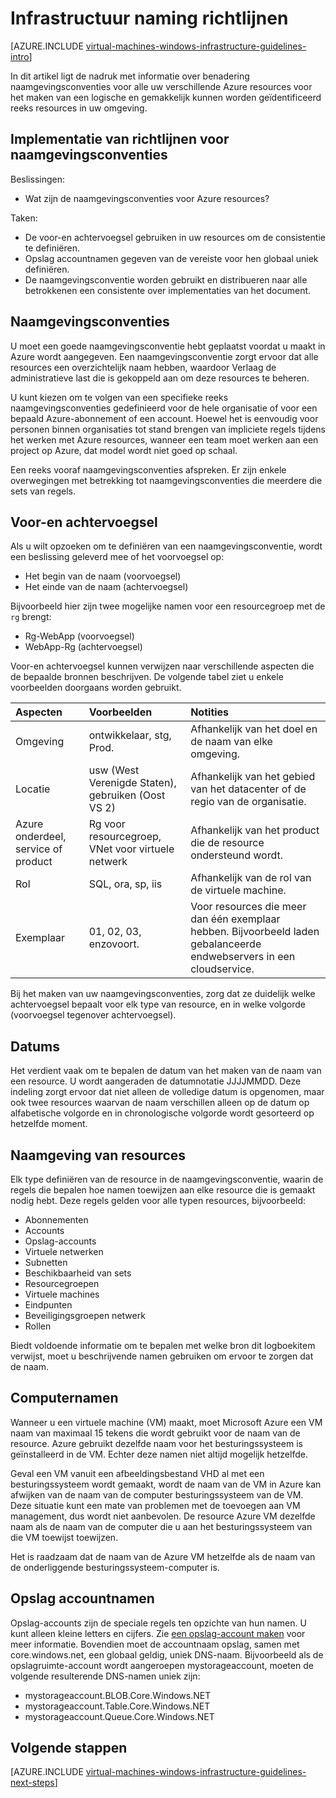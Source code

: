 <properties
    pageTitle="Infrastructuur Naming richtlijnen | Microsoft Azure"
    description="Meer informatie over de belangrijkste ontwerpen en implementeren van de richtlijnen voor de naamgeving in Azure infrastructuurservices."
    documentationCenter=""
    services="virtual-machines-windows"
    authors="iainfoulds"
    manager="timlt"
    editor=""
    tags="azure-resource-manager"/>

<tags
    ms.service="virtual-machines-windows"
    ms.workload="infrastructure-services"
    ms.tgt_pltfrm="vm-windows"
    ms.devlang="na"
    ms.topic="article"
    ms.date="09/08/2016"
    ms.author="iainfou"/>

# <a name="infrastructure-naming-guidelines"></a>Infrastructuur naming richtlijnen

[AZURE.INCLUDE [virtual-machines-windows-infrastructure-guidelines-intro](../../includes/virtual-machines-windows-infrastructure-guidelines-intro.md)] 

In dit artikel ligt de nadruk met informatie over benadering naamgevingsconventies voor alle uw verschillende Azure resources voor het maken van een logische en gemakkelijk kunnen worden geïdentificeerd reeks resources in uw omgeving.

## <a name="implementation-guidelines-for-naming-conventions"></a>Implementatie van richtlijnen voor naamgevingsconventies

Beslissingen:

- Wat zijn de naamgevingsconventies voor Azure resources?

Taken:

- De voor-en achtervoegsel gebruiken in uw resources om de consistentie te definiëren.
- Opslag accountnamen gegeven van de vereiste voor hen globaal uniek definiëren.
- De naamgevingsconventie worden gebruikt en distribueren naar alle betrokkenen een consistente over implementaties van het document.

## <a name="naming-conventions"></a>Naamgevingsconventies

U moet een goede naamgevingsconventie hebt geplaatst voordat u maakt in Azure wordt aangegeven. Een naamgevingsconventie zorgt ervoor dat alle resources een overzichtelijk naam hebben, waardoor Verlaag de administratieve last die is gekoppeld aan om deze resources te beheren.

U kunt kiezen om te volgen van een specifieke reeks naamgevingsconventies gedefinieerd voor de hele organisatie of voor een bepaald Azure-abonnement of een account. Hoewel het is eenvoudig voor personen binnen organisaties tot stand brengen van impliciete regels tijdens het werken met Azure resources, wanneer een team moet werken aan een project op Azure, dat model wordt niet goed op schaal.

Een reeks vooraf naamgevingsconventies afspreken. Er zijn enkele overwegingen met betrekking tot naamgevingsconventies die meerdere die sets van regels.

## <a name="affixes"></a>Voor-en achtervoegsel

Als u wilt opzoeken om te definiëren van een naamgevingsconventie, wordt een beslissing geleverd mee of het voorvoegsel op:

- Het begin van de naam (voorvoegsel)
- Het einde van de naam (achtervoegsel)

Bijvoorbeeld hier zijn twee mogelijke namen voor een resourcegroep met de `rg` brengt:

- Rg-WebApp (voorvoegsel)
- WebApp-Rg (achtervoegsel)

Voor-en achtervoegsel kunnen verwijzen naar verschillende aspecten die de bepaalde bronnen beschrijven. De volgende tabel ziet u enkele voorbeelden doorgaans worden gebruikt.

| Aspecten                               | Voorbeelden                                                               | Notities                                                                                                      |
|:-------------------------------------|:-----------------------------------------------------------------------|:-----------------------------------------------------------------------------------------------------------|
| Omgeving                          | ontwikkelaar, stg, Prod.                                                         | Afhankelijk van het doel en de naam van elke omgeving.                                                     |
| Locatie                             | usw (West Verenigde Staten), gebruiken (Oost VS 2)                                         | Afhankelijk van het gebied van het datacenter of de regio van de organisatie.                               |
| Azure onderdeel, service of product | Rg voor resourcegroep, VNet voor virtuele netwerk                        | Afhankelijk van het product die de resource ondersteund wordt.                                          |
| Rol                                 | SQL, ora, sp, iis                                                      | Afhankelijk van de rol van de virtuele machine.                                                              |
| Exemplaar                             | 01, 02, 03, enzovoort.                                                       | Voor resources die meer dan één exemplaar hebben. Bijvoorbeeld laden gebalanceerde endwebservers in een cloudservice. |


Bij het maken van uw naamgevingsconventies, zorg dat ze duidelijk welke achtervoegsel bepaalt voor elk type van resource, en in welke volgorde (voorvoegsel tegenover achtervoegsel).

## <a name="dates"></a>Datums

Het verdient vaak om te bepalen de datum van het maken van de naam van een resource. U wordt aangeraden de datumnotatie JJJJMMDD. Deze indeling zorgt ervoor dat niet alleen de volledige datum is opgenomen, maar ook twee resources waarvan de naam verschillen alleen op de datum op alfabetische volgorde en in chronologische volgorde wordt gesorteerd op hetzelfde moment.

## <a name="naming-resources"></a>Naamgeving van resources

Elk type definiëren van de resource in de naamgevingsconventie, waarin de regels die bepalen hoe namen toewijzen aan elke resource die is gemaakt nodig hebt. Deze regels gelden voor alle typen resources, bijvoorbeeld:

- Abonnementen
- Accounts
- Opslag-accounts
- Virtuele netwerken
- Subnetten
- Beschikbaarheid van sets
- Resourcegroepen
- Virtuele machines
- Eindpunten
- Beveiligingsgroepen netwerk
- Rollen

Biedt voldoende informatie om te bepalen met welke bron dit logboekitem verwijst, moet u beschrijvende namen gebruiken om ervoor te zorgen dat de naam.

## <a name="computer-names"></a>Computernamen

Wanneer u een virtuele machine (VM) maakt, moet Microsoft Azure een VM naam van maximaal 15 tekens die wordt gebruikt voor de naam van de resource. Azure gebruikt dezelfde naam voor het besturingssysteem is geïnstalleerd in de VM. Echter deze namen niet altijd mogelijk hetzelfde.

Geval een VM vanuit een afbeeldingsbestand VHD al met een besturingssysteem wordt gemaakt, wordt de naam van de VM in Azure kan afwijken van de naam van de computer besturingssysteem van de VM. Deze situatie kunt een mate van problemen met de toevoegen aan VM management, dus wordt niet aanbevolen. De resource Azure VM dezelfde naam als de naam van de computer die u aan het besturingssysteem van die VM toewijst toewijzen.

Het is raadzaam dat de naam van de Azure VM hetzelfde als de naam van de onderliggende besturingssysteem-computer is.

## <a name="storage-account-names"></a>Opslag accountnamen

Opslag-accounts zijn de speciale regels ten opzichte van hun namen. U kunt alleen kleine letters en cijfers. Zie [een opslag-account maken](../storage/storage-create-storage-account.md#create-a-storage-account) voor meer informatie. Bovendien moet de accountnaam opslag, samen met core.windows.net, een globaal geldig, uniek DNS-naam. Bijvoorbeeld als de opslagruimte-account wordt aangeroepen mystorageaccount, moeten de volgende resulterende DNS-namen uniek zijn:

- mystorageaccount.BLOB.Core.Windows.NET
- mystorageaccount.Table.Core.Windows.NET
- mystorageaccount.Queue.Core.Windows.NET


## <a name="next-steps"></a>Volgende stappen
[AZURE.INCLUDE [virtual-machines-windows-infrastructure-guidelines-next-steps](../../includes/virtual-machines-windows-infrastructure-guidelines-next-steps.md)] 